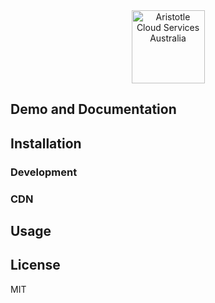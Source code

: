 <div align="center">
  <img alt="Aristotle Cloud Services Australia" src="https://brand.aristotlemetadata.com/images/pngs/base/base.256.png" height="117" />
</div>


## Demo and Documentation

## Installation

### Development

### CDN

## Usage


## License

MIT
